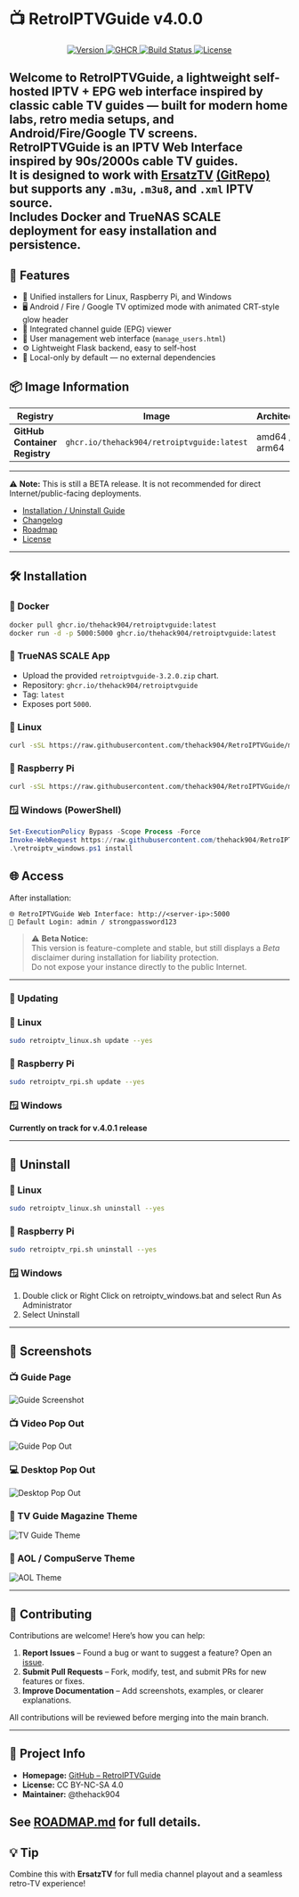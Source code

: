 # 📺 RetroIPTVGuide v4.0.0

<p align="center">
  <a href="https://github.com/thehack904/RetroIPTVGuide">
    <img src="https://img.shields.io/badge/version-v4.0.0-blue?style=for-the-badge" alt="Version">
  </a>
  <a href="https://github.com/thehack904/RetroIPTVGuide/pkgs/container/retroiptvguide">
    <img src="https://img.shields.io/badge/GHCR-ghcr.io/thehack904/retroiptvguide-green?style=for-the-badge&logo=docker" alt="GHCR">
  </a>
  <a href="https://github.com/thehack904/RetroIPTVGuide/actions/workflows/docker-publish.yml">
    <img src="https://img.shields.io/github/actions/workflow/status/thehack904/RetroIPTVGuide/docker-publish.yml?style=for-the-badge&logo=github" alt="Build Status">
  </a>
  <a href="https://creativecommons.org/licenses/by-nc-sa/4.0/">
    <img src="https://img.shields.io/badge/license-CC--BY--NC--SA%204.0-lightgrey?style=for-the-badge" alt="License">
  </a>
</p>

Welcome to **RetroIPTVGuide**, a lightweight self-hosted IPTV + EPG web interface inspired by classic cable TV guides — built for modern home labs, retro media setups, and Android/Fire/Google TV screens.
RetroIPTVGuide is an IPTV Web Interface inspired by 90s/2000s cable TV guides.  
It is designed to work with [ErsatzTV](https://ersatztv.org/) [(GitRepo)](https://github.com/ErsatzTV/ErsatzTV/tree/main) but supports any `.m3u`, `.m3u8`, and `.xml` IPTV source.  
Includes **Docker and TrueNAS SCALE deployment** for easy installation and persistence.
----

## 🚀 Features
- 🧰 Unified installers for Linux, Raspberry Pi, and Windows
- 🖥️ Android / Fire / Google TV optimized mode with animated CRT-style glow header
- 🧭 Integrated channel guide (EPG) viewer
- 👥 User management web interface (`manage_users.html`)
- ⚙️ Lightweight Flask backend, easy to self-host
- 🔐 Local-only by default — no external dependencies

## 📦 Image Information

| Registry | Image | Architectures | Updated |
|-----------|--------|----------------|----------|
| **GitHub Container Registry** | `ghcr.io/thehack904/retroiptvguide:latest` | amd64 / arm64 | Automatically via CI/CD |

----
⚠️ **Note:** This is still a BETA release. It is not recommended for direct Internet/public-facing deployments.

- [Installation / Uninstall Guide](INSTALL.md)
- [Changelog](CHANGELOG.md)
- [Roadmap](ROADMAP.md)
- [License](LICENSE)

----


## 🛠 Installation

### 🐳 Docker
```bash
docker pull ghcr.io/thehack904/retroiptvguide:latest
docker run -d -p 5000:5000 ghcr.io/thehack904/retroiptvguide:latest
```

### 🧩 TrueNAS SCALE App
- Upload the provided `retroiptvguide-3.2.0.zip` chart.
- Repository: `ghcr.io/thehack904/retroiptvguide`
- Tag: `latest`
- Exposes port `5000`.

### 🐧 Linux 
```bash
curl -sSL https://raw.githubusercontent.com/thehack904/RetroIPTVGuide/main/retroiptv_linux.sh | sudo bash -s install --agree --yes
```

### 🍓 Raspberry Pi
```bash
curl -sSL https://raw.githubusercontent.com/thehack904/RetroIPTVGuide/main/retroiptv_rpi.sh | sudo bash -s install --agree --yes
```
### 🪟 Windows (PowerShell)
```powershell
Set-ExecutionPolicy Bypass -Scope Process -Force
Invoke-WebRequest https://raw.githubusercontent.com/thehack904/RetroIPTVGuide/main/retroiptv_windows.ps1 -OutFile retroiptv_windows.ps1
.\retroiptv_windows.ps1 install
```

## 🌐 Access
After installation:
```
🌐 RetroIPTVGuide Web Interface: http://<server-ip>:5000
🔑 Default Login: admin / strongpassword123
```

> ⚠️ **Beta Notice:**  
> This version is feature-complete and stable, but still displays a *Beta* disclaimer during installation for liability protection.  
> Do not expose your instance directly to the public Internet.

---

### 🔄 Updating

### 🐧 Linux 
```bash
sudo retroiptv_linux.sh update --yes
```

### 🍓 Raspberry Pi 
```bash
sudo retroiptv_rpi.sh update --yes
```

### 🪟 Windows
**Currently on track for v.4.0.1 release**

---

## 📘 Uninstall

### 🐧 Linux 
```bash
sudo retroiptv_linux.sh uninstall --yes
```

### 🍓 Raspberry Pi
```bash
sudo retroiptv_rpi.sh uninstall --yes
```

### 🪟 Windows
1. Double click or Right Click on retroiptv_windows.bat and select Run As Administrator
2. Select Uninstall

---

## 📸 Screenshots

### 📺 Guide Page
![Guide Screenshot](docs/screenshots/guide.png)

### 📺 Video Pop Out
![Guide Pop Out](docs/screenshots/guide_with_video_breakout.png)

### 💻 Desktop Pop Out
![Desktop Pop Out](docs/screenshots/video_breakout_desktop.png)

### 📰 TV Guide Magazine Theme
![TV Guide Theme](docs/screenshots/TV_Guide_Theme.png)

### 💾 AOL / CompuServe Theme
![AOL Theme](docs/screenshots/AOL_Compuserve_Theme.png)

---
## 🤝 Contributing

Contributions are welcome! Here’s how you can help:

1. **Report Issues** – Found a bug or want to suggest a feature? Open an [issue](../../issues).  
2. **Submit Pull Requests** – Fork, modify, test, and submit PRs for new features or fixes.  
3. **Improve Documentation** – Add screenshots, examples, or clearer explanations.

All contributions will be reviewed before merging into the main branch.

---

## 🧭 Project Info
- **Homepage:** [GitHub – RetroIPTVGuide](https://github.com/thehack904/RetroIPTVGuide)
- **License:** CC BY-NC-SA 4.0
- **Maintainer:** @thehack904

See [ROADMAP.md](ROADMAP.md) for full details.
---

## 💡 Tip
Combine this with **ErsatzTV** for full media channel playout and a seamless retro-TV experience!
